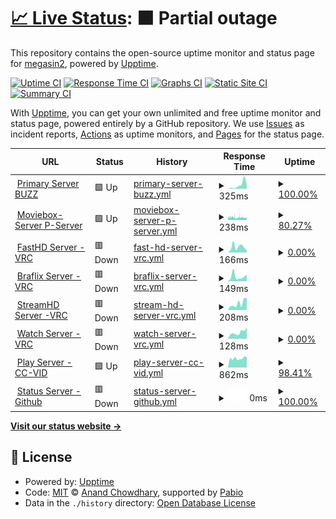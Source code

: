 # [📈 Live Status](https://demo.upptime.js.org): <!--live status--> **🟧 Partial outage**

This repository contains the open-source uptime monitor and status page for [megasin2](https://demo.upptime.js.org), powered by [Upptime](https://github.com/upptime/upptime).

[![Uptime CI](https://github.com/megasin2/statustracker/workflows/Uptime%20CI/badge.svg)](https://github.com/megasin2/statustracker/actions?query=workflow%3A%22Uptime+CI%22)
[![Response Time CI](https://github.com/megasin2/statustracker/workflows/Response%20Time%20CI/badge.svg)](https://github.com/megasin2/statustracker/actions?query=workflow%3A%22Response+Time+CI%22)
[![Graphs CI](https://github.com/megasin2/statustracker/workflows/Graphs%20CI/badge.svg)](https://github.com/megasin2/statustracker/actions?query=workflow%3A%22Graphs+CI%22)
[![Static Site CI](https://github.com/megasin2/statustracker/workflows/Static%20Site%20CI/badge.svg)](https://github.com/megasin2/statustracker/actions?query=workflow%3A%22Static+Site+CI%22)
[![Summary CI](https://github.com/megasin2/statustracker/workflows/Summary%20CI/badge.svg)](https://github.com/megasin2/statustracker/actions?query=workflow%3A%22Summary+CI%22)

With [Upptime](https://upptime.js.org), you can get your own unlimited and free uptime monitor and status page, powered entirely by a GitHub repository. We use [Issues](https://github.com/megasin2/statustracker/issues) as incident reports, [Actions](https://github.com/megasin2/statustracker/actions) as uptime monitors, and [Pages](https://demo.upptime.js.org) for the status page.

<!--start: status pages-->
<!-- This summary is generated by Upptime (https://github.com/upptime/upptime) -->
<!-- Do not edit this manually, your changes will be overwritten -->
<!-- prettier-ignore -->
| URL | Status | History | Response Time | Uptime |
| --- | ------ | ------- | ------------- | ------ |
| <img alt="" src="https://icons.duckduckgo.com/ip3/1hd.buzz.ico" height="13"> [Primary Server BUZZ](https://1hd.buzz) | 🟩 Up | [primary-server-buzz.yml](https://github.com/megasin2/statustracker/commits/HEAD/history/primary-server-buzz.yml) | <details><summary><img alt="Response time graph" src="./graphs/primary-server-buzz/response-time-week.png" height="20"> 325ms</summary><br><a href="https://status.1hd.buzz/history/primary-server-buzz"><img alt="Response time 385" src="https://img.shields.io/endpoint?url=https%3A%2F%2Fraw.githubusercontent.com%2Fmegasin2%2Fstatustracker%2FHEAD%2Fapi%2Fprimary-server-buzz%2Fresponse-time.json"></a><br><a href="https://status.1hd.buzz/history/primary-server-buzz"><img alt="24-hour response time 328" src="https://img.shields.io/endpoint?url=https%3A%2F%2Fraw.githubusercontent.com%2Fmegasin2%2Fstatustracker%2FHEAD%2Fapi%2Fprimary-server-buzz%2Fresponse-time-day.json"></a><br><a href="https://status.1hd.buzz/history/primary-server-buzz"><img alt="7-day response time 325" src="https://img.shields.io/endpoint?url=https%3A%2F%2Fraw.githubusercontent.com%2Fmegasin2%2Fstatustracker%2FHEAD%2Fapi%2Fprimary-server-buzz%2Fresponse-time-week.json"></a><br><a href="https://status.1hd.buzz/history/primary-server-buzz"><img alt="30-day response time 429" src="https://img.shields.io/endpoint?url=https%3A%2F%2Fraw.githubusercontent.com%2Fmegasin2%2Fstatustracker%2FHEAD%2Fapi%2Fprimary-server-buzz%2Fresponse-time-month.json"></a><br><a href="https://status.1hd.buzz/history/primary-server-buzz"><img alt="1-year response time 385" src="https://img.shields.io/endpoint?url=https%3A%2F%2Fraw.githubusercontent.com%2Fmegasin2%2Fstatustracker%2FHEAD%2Fapi%2Fprimary-server-buzz%2Fresponse-time-year.json"></a></details> | <details><summary><a href="https://status.1hd.buzz/history/primary-server-buzz">100.00%</a></summary><a href="https://status.1hd.buzz/history/primary-server-buzz"><img alt="All-time uptime 99.98%" src="https://img.shields.io/endpoint?url=https%3A%2F%2Fraw.githubusercontent.com%2Fmegasin2%2Fstatustracker%2FHEAD%2Fapi%2Fprimary-server-buzz%2Fuptime.json"></a><br><a href="https://status.1hd.buzz/history/primary-server-buzz"><img alt="24-hour uptime 100.00%" src="https://img.shields.io/endpoint?url=https%3A%2F%2Fraw.githubusercontent.com%2Fmegasin2%2Fstatustracker%2FHEAD%2Fapi%2Fprimary-server-buzz%2Fuptime-day.json"></a><br><a href="https://status.1hd.buzz/history/primary-server-buzz"><img alt="7-day uptime 100.00%" src="https://img.shields.io/endpoint?url=https%3A%2F%2Fraw.githubusercontent.com%2Fmegasin2%2Fstatustracker%2FHEAD%2Fapi%2Fprimary-server-buzz%2Fuptime-week.json"></a><br><a href="https://status.1hd.buzz/history/primary-server-buzz"><img alt="30-day uptime 100.00%" src="https://img.shields.io/endpoint?url=https%3A%2F%2Fraw.githubusercontent.com%2Fmegasin2%2Fstatustracker%2FHEAD%2Fapi%2Fprimary-server-buzz%2Fuptime-month.json"></a><br><a href="https://status.1hd.buzz/history/primary-server-buzz"><img alt="1-year uptime 99.98%" src="https://img.shields.io/endpoint?url=https%3A%2F%2Fraw.githubusercontent.com%2Fmegasin2%2Fstatustracker%2FHEAD%2Fapi%2Fprimary-server-buzz%2Fuptime-year.json"></a></details>
| <img alt="" src="https://icons.duckduckgo.com/ip3/moviebox.sbs.ico" height="13"> [Moviebox-Server P-Server](https://moviebox.sbs) | 🟩 Up | [moviebox-server-p-server.yml](https://github.com/megasin2/statustracker/commits/HEAD/history/moviebox-server-p-server.yml) | <details><summary><img alt="Response time graph" src="./graphs/moviebox-server-p-server/response-time-week.png" height="20"> 238ms</summary><br><a href="https://status.1hd.buzz/history/moviebox-server-p-server"><img alt="Response time 247" src="https://img.shields.io/endpoint?url=https%3A%2F%2Fraw.githubusercontent.com%2Fmegasin2%2Fstatustracker%2FHEAD%2Fapi%2Fmoviebox-server-p-server%2Fresponse-time.json"></a><br><a href="https://status.1hd.buzz/history/moviebox-server-p-server"><img alt="24-hour response time 265" src="https://img.shields.io/endpoint?url=https%3A%2F%2Fraw.githubusercontent.com%2Fmegasin2%2Fstatustracker%2FHEAD%2Fapi%2Fmoviebox-server-p-server%2Fresponse-time-day.json"></a><br><a href="https://status.1hd.buzz/history/moviebox-server-p-server"><img alt="7-day response time 238" src="https://img.shields.io/endpoint?url=https%3A%2F%2Fraw.githubusercontent.com%2Fmegasin2%2Fstatustracker%2FHEAD%2Fapi%2Fmoviebox-server-p-server%2Fresponse-time-week.json"></a><br><a href="https://status.1hd.buzz/history/moviebox-server-p-server"><img alt="30-day response time 237" src="https://img.shields.io/endpoint?url=https%3A%2F%2Fraw.githubusercontent.com%2Fmegasin2%2Fstatustracker%2FHEAD%2Fapi%2Fmoviebox-server-p-server%2Fresponse-time-month.json"></a><br><a href="https://status.1hd.buzz/history/moviebox-server-p-server"><img alt="1-year response time 247" src="https://img.shields.io/endpoint?url=https%3A%2F%2Fraw.githubusercontent.com%2Fmegasin2%2Fstatustracker%2FHEAD%2Fapi%2Fmoviebox-server-p-server%2Fresponse-time-year.json"></a></details> | <details><summary><a href="https://status.1hd.buzz/history/moviebox-server-p-server">80.27%</a></summary><a href="https://status.1hd.buzz/history/moviebox-server-p-server"><img alt="All-time uptime 97.52%" src="https://img.shields.io/endpoint?url=https%3A%2F%2Fraw.githubusercontent.com%2Fmegasin2%2Fstatustracker%2FHEAD%2Fapi%2Fmoviebox-server-p-server%2Fuptime.json"></a><br><a href="https://status.1hd.buzz/history/moviebox-server-p-server"><img alt="24-hour uptime 84.07%" src="https://img.shields.io/endpoint?url=https%3A%2F%2Fraw.githubusercontent.com%2Fmegasin2%2Fstatustracker%2FHEAD%2Fapi%2Fmoviebox-server-p-server%2Fuptime-day.json"></a><br><a href="https://status.1hd.buzz/history/moviebox-server-p-server"><img alt="7-day uptime 80.27%" src="https://img.shields.io/endpoint?url=https%3A%2F%2Fraw.githubusercontent.com%2Fmegasin2%2Fstatustracker%2FHEAD%2Fapi%2Fmoviebox-server-p-server%2Fuptime-week.json"></a><br><a href="https://status.1hd.buzz/history/moviebox-server-p-server"><img alt="30-day uptime 91.48%" src="https://img.shields.io/endpoint?url=https%3A%2F%2Fraw.githubusercontent.com%2Fmegasin2%2Fstatustracker%2FHEAD%2Fapi%2Fmoviebox-server-p-server%2Fuptime-month.json"></a><br><a href="https://status.1hd.buzz/history/moviebox-server-p-server"><img alt="1-year uptime 97.52%" src="https://img.shields.io/endpoint?url=https%3A%2F%2Fraw.githubusercontent.com%2Fmegasin2%2Fstatustracker%2FHEAD%2Fapi%2Fmoviebox-server-p-server%2Fuptime-year.json"></a></details>
| <img alt="" src="https://icons.duckduckgo.com/ip3/fast.1hd.buzz.ico" height="13"> [FastHD Server -VRC](https://fast.1hd.buzz) | 🟥 Down | [fast-hd-server-vrc.yml](https://github.com/megasin2/statustracker/commits/HEAD/history/fast-hd-server-vrc.yml) | <details><summary><img alt="Response time graph" src="./graphs/fast-hd-server-vrc/response-time-week.png" height="20"> 166ms</summary><br><a href="https://status.1hd.buzz/history/fast-hd-server-vrc"><img alt="Response time 237" src="https://img.shields.io/endpoint?url=https%3A%2F%2Fraw.githubusercontent.com%2Fmegasin2%2Fstatustracker%2FHEAD%2Fapi%2Ffast-hd-server-vrc%2Fresponse-time.json"></a><br><a href="https://status.1hd.buzz/history/fast-hd-server-vrc"><img alt="24-hour response time 66" src="https://img.shields.io/endpoint?url=https%3A%2F%2Fraw.githubusercontent.com%2Fmegasin2%2Fstatustracker%2FHEAD%2Fapi%2Ffast-hd-server-vrc%2Fresponse-time-day.json"></a><br><a href="https://status.1hd.buzz/history/fast-hd-server-vrc"><img alt="7-day response time 166" src="https://img.shields.io/endpoint?url=https%3A%2F%2Fraw.githubusercontent.com%2Fmegasin2%2Fstatustracker%2FHEAD%2Fapi%2Ffast-hd-server-vrc%2Fresponse-time-week.json"></a><br><a href="https://status.1hd.buzz/history/fast-hd-server-vrc"><img alt="30-day response time 163" src="https://img.shields.io/endpoint?url=https%3A%2F%2Fraw.githubusercontent.com%2Fmegasin2%2Fstatustracker%2FHEAD%2Fapi%2Ffast-hd-server-vrc%2Fresponse-time-month.json"></a><br><a href="https://status.1hd.buzz/history/fast-hd-server-vrc"><img alt="1-year response time 237" src="https://img.shields.io/endpoint?url=https%3A%2F%2Fraw.githubusercontent.com%2Fmegasin2%2Fstatustracker%2FHEAD%2Fapi%2Ffast-hd-server-vrc%2Fresponse-time-year.json"></a></details> | <details><summary><a href="https://status.1hd.buzz/history/fast-hd-server-vrc">0.00%</a></summary><a href="https://status.1hd.buzz/history/fast-hd-server-vrc"><img alt="All-time uptime 24.59%" src="https://img.shields.io/endpoint?url=https%3A%2F%2Fraw.githubusercontent.com%2Fmegasin2%2Fstatustracker%2FHEAD%2Fapi%2Ffast-hd-server-vrc%2Fuptime.json"></a><br><a href="https://status.1hd.buzz/history/fast-hd-server-vrc"><img alt="24-hour uptime 0.00%" src="https://img.shields.io/endpoint?url=https%3A%2F%2Fraw.githubusercontent.com%2Fmegasin2%2Fstatustracker%2FHEAD%2Fapi%2Ffast-hd-server-vrc%2Fuptime-day.json"></a><br><a href="https://status.1hd.buzz/history/fast-hd-server-vrc"><img alt="7-day uptime 0.00%" src="https://img.shields.io/endpoint?url=https%3A%2F%2Fraw.githubusercontent.com%2Fmegasin2%2Fstatustracker%2FHEAD%2Fapi%2Ffast-hd-server-vrc%2Fuptime-week.json"></a><br><a href="https://status.1hd.buzz/history/fast-hd-server-vrc"><img alt="30-day uptime 0.00%" src="https://img.shields.io/endpoint?url=https%3A%2F%2Fraw.githubusercontent.com%2Fmegasin2%2Fstatustracker%2FHEAD%2Fapi%2Ffast-hd-server-vrc%2Fuptime-month.json"></a><br><a href="https://status.1hd.buzz/history/fast-hd-server-vrc"><img alt="1-year uptime 24.59%" src="https://img.shields.io/endpoint?url=https%3A%2F%2Fraw.githubusercontent.com%2Fmegasin2%2Fstatustracker%2FHEAD%2Fapi%2Ffast-hd-server-vrc%2Fuptime-year.json"></a></details>
| <img alt="" src="https://icons.duckduckgo.com/ip3/braflix.1hd.buzz.ico" height="13"> [Braflix Server -VRC](https://braflix.1hd.buzz) | 🟥 Down | [braflix-server-vrc.yml](https://github.com/megasin2/statustracker/commits/HEAD/history/braflix-server-vrc.yml) | <details><summary><img alt="Response time graph" src="./graphs/braflix-server-vrc/response-time-week.png" height="20"> 149ms</summary><br><a href="https://status.1hd.buzz/history/braflix-server-vrc"><img alt="Response time 339" src="https://img.shields.io/endpoint?url=https%3A%2F%2Fraw.githubusercontent.com%2Fmegasin2%2Fstatustracker%2FHEAD%2Fapi%2Fbraflix-server-vrc%2Fresponse-time.json"></a><br><a href="https://status.1hd.buzz/history/braflix-server-vrc"><img alt="24-hour response time 201" src="https://img.shields.io/endpoint?url=https%3A%2F%2Fraw.githubusercontent.com%2Fmegasin2%2Fstatustracker%2FHEAD%2Fapi%2Fbraflix-server-vrc%2Fresponse-time-day.json"></a><br><a href="https://status.1hd.buzz/history/braflix-server-vrc"><img alt="7-day response time 149" src="https://img.shields.io/endpoint?url=https%3A%2F%2Fraw.githubusercontent.com%2Fmegasin2%2Fstatustracker%2FHEAD%2Fapi%2Fbraflix-server-vrc%2Fresponse-time-week.json"></a><br><a href="https://status.1hd.buzz/history/braflix-server-vrc"><img alt="30-day response time 182" src="https://img.shields.io/endpoint?url=https%3A%2F%2Fraw.githubusercontent.com%2Fmegasin2%2Fstatustracker%2FHEAD%2Fapi%2Fbraflix-server-vrc%2Fresponse-time-month.json"></a><br><a href="https://status.1hd.buzz/history/braflix-server-vrc"><img alt="1-year response time 339" src="https://img.shields.io/endpoint?url=https%3A%2F%2Fraw.githubusercontent.com%2Fmegasin2%2Fstatustracker%2FHEAD%2Fapi%2Fbraflix-server-vrc%2Fresponse-time-year.json"></a></details> | <details><summary><a href="https://status.1hd.buzz/history/braflix-server-vrc">0.00%</a></summary><a href="https://status.1hd.buzz/history/braflix-server-vrc"><img alt="All-time uptime 24.27%" src="https://img.shields.io/endpoint?url=https%3A%2F%2Fraw.githubusercontent.com%2Fmegasin2%2Fstatustracker%2FHEAD%2Fapi%2Fbraflix-server-vrc%2Fuptime.json"></a><br><a href="https://status.1hd.buzz/history/braflix-server-vrc"><img alt="24-hour uptime 0.00%" src="https://img.shields.io/endpoint?url=https%3A%2F%2Fraw.githubusercontent.com%2Fmegasin2%2Fstatustracker%2FHEAD%2Fapi%2Fbraflix-server-vrc%2Fuptime-day.json"></a><br><a href="https://status.1hd.buzz/history/braflix-server-vrc"><img alt="7-day uptime 0.00%" src="https://img.shields.io/endpoint?url=https%3A%2F%2Fraw.githubusercontent.com%2Fmegasin2%2Fstatustracker%2FHEAD%2Fapi%2Fbraflix-server-vrc%2Fuptime-week.json"></a><br><a href="https://status.1hd.buzz/history/braflix-server-vrc"><img alt="30-day uptime 0.00%" src="https://img.shields.io/endpoint?url=https%3A%2F%2Fraw.githubusercontent.com%2Fmegasin2%2Fstatustracker%2FHEAD%2Fapi%2Fbraflix-server-vrc%2Fuptime-month.json"></a><br><a href="https://status.1hd.buzz/history/braflix-server-vrc"><img alt="1-year uptime 24.27%" src="https://img.shields.io/endpoint?url=https%3A%2F%2Fraw.githubusercontent.com%2Fmegasin2%2Fstatustracker%2FHEAD%2Fapi%2Fbraflix-server-vrc%2Fuptime-year.json"></a></details>
| <img alt="" src="https://icons.duckduckgo.com/ip3/stream.1hd.buzz.ico" height="13"> [StreamHD Server -VRC](https://stream.1hd.buzz) | 🟥 Down | [stream-hd-server-vrc.yml](https://github.com/megasin2/statustracker/commits/HEAD/history/stream-hd-server-vrc.yml) | <details><summary><img alt="Response time graph" src="./graphs/stream-hd-server-vrc/response-time-week.png" height="20"> 208ms</summary><br><a href="https://status.1hd.buzz/history/stream-hd-server-vrc"><img alt="Response time 189" src="https://img.shields.io/endpoint?url=https%3A%2F%2Fraw.githubusercontent.com%2Fmegasin2%2Fstatustracker%2FHEAD%2Fapi%2Fstream-hd-server-vrc%2Fresponse-time.json"></a><br><a href="https://status.1hd.buzz/history/stream-hd-server-vrc"><img alt="24-hour response time 375" src="https://img.shields.io/endpoint?url=https%3A%2F%2Fraw.githubusercontent.com%2Fmegasin2%2Fstatustracker%2FHEAD%2Fapi%2Fstream-hd-server-vrc%2Fresponse-time-day.json"></a><br><a href="https://status.1hd.buzz/history/stream-hd-server-vrc"><img alt="7-day response time 208" src="https://img.shields.io/endpoint?url=https%3A%2F%2Fraw.githubusercontent.com%2Fmegasin2%2Fstatustracker%2FHEAD%2Fapi%2Fstream-hd-server-vrc%2Fresponse-time-week.json"></a><br><a href="https://status.1hd.buzz/history/stream-hd-server-vrc"><img alt="30-day response time 192" src="https://img.shields.io/endpoint?url=https%3A%2F%2Fraw.githubusercontent.com%2Fmegasin2%2Fstatustracker%2FHEAD%2Fapi%2Fstream-hd-server-vrc%2Fresponse-time-month.json"></a><br><a href="https://status.1hd.buzz/history/stream-hd-server-vrc"><img alt="1-year response time 189" src="https://img.shields.io/endpoint?url=https%3A%2F%2Fraw.githubusercontent.com%2Fmegasin2%2Fstatustracker%2FHEAD%2Fapi%2Fstream-hd-server-vrc%2Fresponse-time-year.json"></a></details> | <details><summary><a href="https://status.1hd.buzz/history/stream-hd-server-vrc">0.00%</a></summary><a href="https://status.1hd.buzz/history/stream-hd-server-vrc"><img alt="All-time uptime 23.56%" src="https://img.shields.io/endpoint?url=https%3A%2F%2Fraw.githubusercontent.com%2Fmegasin2%2Fstatustracker%2FHEAD%2Fapi%2Fstream-hd-server-vrc%2Fuptime.json"></a><br><a href="https://status.1hd.buzz/history/stream-hd-server-vrc"><img alt="24-hour uptime 0.00%" src="https://img.shields.io/endpoint?url=https%3A%2F%2Fraw.githubusercontent.com%2Fmegasin2%2Fstatustracker%2FHEAD%2Fapi%2Fstream-hd-server-vrc%2Fuptime-day.json"></a><br><a href="https://status.1hd.buzz/history/stream-hd-server-vrc"><img alt="7-day uptime 0.00%" src="https://img.shields.io/endpoint?url=https%3A%2F%2Fraw.githubusercontent.com%2Fmegasin2%2Fstatustracker%2FHEAD%2Fapi%2Fstream-hd-server-vrc%2Fuptime-week.json"></a><br><a href="https://status.1hd.buzz/history/stream-hd-server-vrc"><img alt="30-day uptime 0.00%" src="https://img.shields.io/endpoint?url=https%3A%2F%2Fraw.githubusercontent.com%2Fmegasin2%2Fstatustracker%2FHEAD%2Fapi%2Fstream-hd-server-vrc%2Fuptime-month.json"></a><br><a href="https://status.1hd.buzz/history/stream-hd-server-vrc"><img alt="1-year uptime 23.56%" src="https://img.shields.io/endpoint?url=https%3A%2F%2Fraw.githubusercontent.com%2Fmegasin2%2Fstatustracker%2FHEAD%2Fapi%2Fstream-hd-server-vrc%2Fuptime-year.json"></a></details>
| <img alt="" src="https://icons.duckduckgo.com/ip3/watch.1hd.buzz.ico" height="13"> [Watch Server -VRC](https://watch.1hd.buzz) | 🟥 Down | [watch-server-vrc.yml](https://github.com/megasin2/statustracker/commits/HEAD/history/watch-server-vrc.yml) | <details><summary><img alt="Response time graph" src="./graphs/watch-server-vrc/response-time-week.png" height="20"> 128ms</summary><br><a href="https://status.1hd.buzz/history/watch-server-vrc"><img alt="Response time 709" src="https://img.shields.io/endpoint?url=https%3A%2F%2Fraw.githubusercontent.com%2Fmegasin2%2Fstatustracker%2FHEAD%2Fapi%2Fwatch-server-vrc%2Fresponse-time.json"></a><br><a href="https://status.1hd.buzz/history/watch-server-vrc"><img alt="24-hour response time 222" src="https://img.shields.io/endpoint?url=https%3A%2F%2Fraw.githubusercontent.com%2Fmegasin2%2Fstatustracker%2FHEAD%2Fapi%2Fwatch-server-vrc%2Fresponse-time-day.json"></a><br><a href="https://status.1hd.buzz/history/watch-server-vrc"><img alt="7-day response time 128" src="https://img.shields.io/endpoint?url=https%3A%2F%2Fraw.githubusercontent.com%2Fmegasin2%2Fstatustracker%2FHEAD%2Fapi%2Fwatch-server-vrc%2Fresponse-time-week.json"></a><br><a href="https://status.1hd.buzz/history/watch-server-vrc"><img alt="30-day response time 128" src="https://img.shields.io/endpoint?url=https%3A%2F%2Fraw.githubusercontent.com%2Fmegasin2%2Fstatustracker%2FHEAD%2Fapi%2Fwatch-server-vrc%2Fresponse-time-month.json"></a><br><a href="https://status.1hd.buzz/history/watch-server-vrc"><img alt="1-year response time 709" src="https://img.shields.io/endpoint?url=https%3A%2F%2Fraw.githubusercontent.com%2Fmegasin2%2Fstatustracker%2FHEAD%2Fapi%2Fwatch-server-vrc%2Fresponse-time-year.json"></a></details> | <details><summary><a href="https://status.1hd.buzz/history/watch-server-vrc">0.00%</a></summary><a href="https://status.1hd.buzz/history/watch-server-vrc"><img alt="All-time uptime 23.75%" src="https://img.shields.io/endpoint?url=https%3A%2F%2Fraw.githubusercontent.com%2Fmegasin2%2Fstatustracker%2FHEAD%2Fapi%2Fwatch-server-vrc%2Fuptime.json"></a><br><a href="https://status.1hd.buzz/history/watch-server-vrc"><img alt="24-hour uptime 0.00%" src="https://img.shields.io/endpoint?url=https%3A%2F%2Fraw.githubusercontent.com%2Fmegasin2%2Fstatustracker%2FHEAD%2Fapi%2Fwatch-server-vrc%2Fuptime-day.json"></a><br><a href="https://status.1hd.buzz/history/watch-server-vrc"><img alt="7-day uptime 0.00%" src="https://img.shields.io/endpoint?url=https%3A%2F%2Fraw.githubusercontent.com%2Fmegasin2%2Fstatustracker%2FHEAD%2Fapi%2Fwatch-server-vrc%2Fuptime-week.json"></a><br><a href="https://status.1hd.buzz/history/watch-server-vrc"><img alt="30-day uptime 0.00%" src="https://img.shields.io/endpoint?url=https%3A%2F%2Fraw.githubusercontent.com%2Fmegasin2%2Fstatustracker%2FHEAD%2Fapi%2Fwatch-server-vrc%2Fuptime-month.json"></a><br><a href="https://status.1hd.buzz/history/watch-server-vrc"><img alt="1-year uptime 23.75%" src="https://img.shields.io/endpoint?url=https%3A%2F%2Fraw.githubusercontent.com%2Fmegasin2%2Fstatustracker%2FHEAD%2Fapi%2Fwatch-server-vrc%2Fuptime-year.json"></a></details>
| <img alt="" src="https://icons.duckduckgo.com/ip3/play.1hd.buzz.ico" height="13"> [Play Server -CC-VID](https://play.1hd.buzz) | 🟩 Up | [play-server-cc-vid.yml](https://github.com/megasin2/statustracker/commits/HEAD/history/play-server-cc-vid.yml) | <details><summary><img alt="Response time graph" src="./graphs/play-server-cc-vid/response-time-week.png" height="20"> 862ms</summary><br><a href="https://status.1hd.buzz/history/play-server-cc-vid"><img alt="Response time 2108" src="https://img.shields.io/endpoint?url=https%3A%2F%2Fraw.githubusercontent.com%2Fmegasin2%2Fstatustracker%2FHEAD%2Fapi%2Fplay-server-cc-vid%2Fresponse-time.json"></a><br><a href="https://status.1hd.buzz/history/play-server-cc-vid"><img alt="24-hour response time 964" src="https://img.shields.io/endpoint?url=https%3A%2F%2Fraw.githubusercontent.com%2Fmegasin2%2Fstatustracker%2FHEAD%2Fapi%2Fplay-server-cc-vid%2Fresponse-time-day.json"></a><br><a href="https://status.1hd.buzz/history/play-server-cc-vid"><img alt="7-day response time 862" src="https://img.shields.io/endpoint?url=https%3A%2F%2Fraw.githubusercontent.com%2Fmegasin2%2Fstatustracker%2FHEAD%2Fapi%2Fplay-server-cc-vid%2Fresponse-time-week.json"></a><br><a href="https://status.1hd.buzz/history/play-server-cc-vid"><img alt="30-day response time 954" src="https://img.shields.io/endpoint?url=https%3A%2F%2Fraw.githubusercontent.com%2Fmegasin2%2Fstatustracker%2FHEAD%2Fapi%2Fplay-server-cc-vid%2Fresponse-time-month.json"></a><br><a href="https://status.1hd.buzz/history/play-server-cc-vid"><img alt="1-year response time 2108" src="https://img.shields.io/endpoint?url=https%3A%2F%2Fraw.githubusercontent.com%2Fmegasin2%2Fstatustracker%2FHEAD%2Fapi%2Fplay-server-cc-vid%2Fresponse-time-year.json"></a></details> | <details><summary><a href="https://status.1hd.buzz/history/play-server-cc-vid">98.41%</a></summary><a href="https://status.1hd.buzz/history/play-server-cc-vid"><img alt="All-time uptime 99.24%" src="https://img.shields.io/endpoint?url=https%3A%2F%2Fraw.githubusercontent.com%2Fmegasin2%2Fstatustracker%2FHEAD%2Fapi%2Fplay-server-cc-vid%2Fuptime.json"></a><br><a href="https://status.1hd.buzz/history/play-server-cc-vid"><img alt="24-hour uptime 100.00%" src="https://img.shields.io/endpoint?url=https%3A%2F%2Fraw.githubusercontent.com%2Fmegasin2%2Fstatustracker%2FHEAD%2Fapi%2Fplay-server-cc-vid%2Fuptime-day.json"></a><br><a href="https://status.1hd.buzz/history/play-server-cc-vid"><img alt="7-day uptime 98.41%" src="https://img.shields.io/endpoint?url=https%3A%2F%2Fraw.githubusercontent.com%2Fmegasin2%2Fstatustracker%2FHEAD%2Fapi%2Fplay-server-cc-vid%2Fuptime-week.json"></a><br><a href="https://status.1hd.buzz/history/play-server-cc-vid"><img alt="30-day uptime 99.63%" src="https://img.shields.io/endpoint?url=https%3A%2F%2Fraw.githubusercontent.com%2Fmegasin2%2Fstatustracker%2FHEAD%2Fapi%2Fplay-server-cc-vid%2Fuptime-month.json"></a><br><a href="https://status.1hd.buzz/history/play-server-cc-vid"><img alt="1-year uptime 99.24%" src="https://img.shields.io/endpoint?url=https%3A%2F%2Fraw.githubusercontent.com%2Fmegasin2%2Fstatustracker%2FHEAD%2Fapi%2Fplay-server-cc-vid%2Fuptime-year.json"></a></details>
| <img alt="" src="https://icons.duckduckgo.com/ip3/status.1hd.buzz.ico" height="13"> [Status Server -Github](https://status.1hd.buzz) | 🟥 Down | [status-server-github.yml](https://github.com/megasin2/statustracker/commits/HEAD/history/status-server-github.yml) | <details><summary><img alt="Response time graph" src="./graphs/status-server-github/response-time-week.png" height="20"> 0ms</summary><br><a href="https://status.1hd.buzz/history/status-server-github"><img alt="Response time 0" src="https://img.shields.io/endpoint?url=https%3A%2F%2Fraw.githubusercontent.com%2Fmegasin2%2Fstatustracker%2FHEAD%2Fapi%2Fstatus-server-github%2Fresponse-time.json"></a><br><a href="https://status.1hd.buzz/history/status-server-github"><img alt="24-hour response time 0" src="https://img.shields.io/endpoint?url=https%3A%2F%2Fraw.githubusercontent.com%2Fmegasin2%2Fstatustracker%2FHEAD%2Fapi%2Fstatus-server-github%2Fresponse-time-day.json"></a><br><a href="https://status.1hd.buzz/history/status-server-github"><img alt="7-day response time 0" src="https://img.shields.io/endpoint?url=https%3A%2F%2Fraw.githubusercontent.com%2Fmegasin2%2Fstatustracker%2FHEAD%2Fapi%2Fstatus-server-github%2Fresponse-time-week.json"></a><br><a href="https://status.1hd.buzz/history/status-server-github"><img alt="30-day response time 0" src="https://img.shields.io/endpoint?url=https%3A%2F%2Fraw.githubusercontent.com%2Fmegasin2%2Fstatustracker%2FHEAD%2Fapi%2Fstatus-server-github%2Fresponse-time-month.json"></a><br><a href="https://status.1hd.buzz/history/status-server-github"><img alt="1-year response time 0" src="https://img.shields.io/endpoint?url=https%3A%2F%2Fraw.githubusercontent.com%2Fmegasin2%2Fstatustracker%2FHEAD%2Fapi%2Fstatus-server-github%2Fresponse-time-year.json"></a></details> | <details><summary><a href="https://status.1hd.buzz/history/status-server-github">100.00%</a></summary><a href="https://status.1hd.buzz/history/status-server-github"><img alt="All-time uptime 95.51%" src="https://img.shields.io/endpoint?url=https%3A%2F%2Fraw.githubusercontent.com%2Fmegasin2%2Fstatustracker%2FHEAD%2Fapi%2Fstatus-server-github%2Fuptime.json"></a><br><a href="https://status.1hd.buzz/history/status-server-github"><img alt="24-hour uptime 100.00%" src="https://img.shields.io/endpoint?url=https%3A%2F%2Fraw.githubusercontent.com%2Fmegasin2%2Fstatustracker%2FHEAD%2Fapi%2Fstatus-server-github%2Fuptime-day.json"></a><br><a href="https://status.1hd.buzz/history/status-server-github"><img alt="7-day uptime 100.00%" src="https://img.shields.io/endpoint?url=https%3A%2F%2Fraw.githubusercontent.com%2Fmegasin2%2Fstatustracker%2FHEAD%2Fapi%2Fstatus-server-github%2Fuptime-week.json"></a><br><a href="https://status.1hd.buzz/history/status-server-github"><img alt="30-day uptime 100.00%" src="https://img.shields.io/endpoint?url=https%3A%2F%2Fraw.githubusercontent.com%2Fmegasin2%2Fstatustracker%2FHEAD%2Fapi%2Fstatus-server-github%2Fuptime-month.json"></a><br><a href="https://status.1hd.buzz/history/status-server-github"><img alt="1-year uptime 95.51%" src="https://img.shields.io/endpoint?url=https%3A%2F%2Fraw.githubusercontent.com%2Fmegasin2%2Fstatustracker%2FHEAD%2Fapi%2Fstatus-server-github%2Fuptime-year.json"></a></details>

<!--end: status pages-->

[**Visit our status website →**](https://demo.upptime.js.org)

## 📄 License

- Powered by: [Upptime](https://github.com/upptime/upptime)
- Code: [MIT](./LICENSE) © [Anand Chowdhary](https://anandchowdhary.com), supported by [Pabio](https://pabio.com)
- Data in the `./history` directory: [Open Database License](https://opendatacommons.org/licenses/odbl/1-0/)
